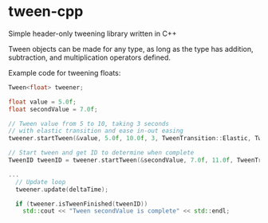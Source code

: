 # tween-cpp

Simple header-only tweening library written in C++

Tween objects can be made for any type, as long as the type has addition, subtraction, and multiplication operators defined.

Example code for tweening floats:
```cpp
Tween<float> tweener;

float value = 5.0f;
float secondValue = 7.0f;

// Tween value from 5 to 10, taking 3 seconds
// with elastic transition and ease in-out easing
tweener.startTween(&value, 5.0f, 10.0f, 3, TweenTransition::Elastic, TweenEasing::EaseInOut);

// Start tween and get ID to determine when complete
TweenID tweenID = tweener.startTween(&secondValue, 7.0f, 11.0f, TweenTransition::Sine, TweenEasing::EaseOut);

...
  // Update loop
  tweener.update(deltaTime);

  if (tweener.isTweenFinished(tweenID))
    std::cout << "Tween secondValue is complete" << std::endl;
```

